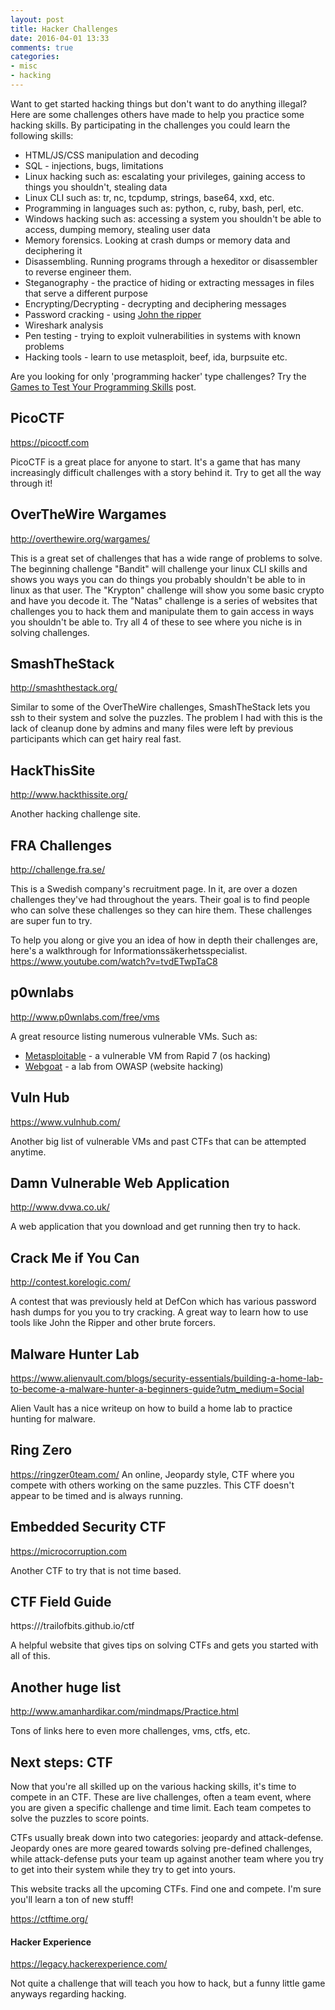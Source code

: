 ```yaml
---
layout: post
title: Hacker Challenges
date: 2016-04-01 13:33
comments: true
categories:
- misc
- hacking
---
```

Want to get started hacking things but don't want to do anything illegal? Here are some challenges others have made to help you practice some hacking skills. By participating in the challenges you could learn the following skills:

* HTML/JS/CSS manipulation and decoding
* SQL - injections, bugs, limitations
* Linux hacking such as: escalating your privileges, gaining access to things you shouldn't, stealing data
* Linux CLI such as: tr, nc, tcpdump, strings, base64, xxd, etc.
* Programming in languages such as: python, c, ruby, bash, perl, etc.
* Windows hacking such as: accessing a system you shouldn't be able to access, dumping memory, stealing user data
* Memory forensics. Looking at crash dumps or memory data and deciphering it
* Disassembling. Running programs through a hexeditor or disassembler to reverse engineer them.
* Steganography - the practice of hiding or extracting messages in files that serve a different purpose
* Encrypting/Decrypting - decrypting and deciphering messages
* Password cracking - using [John the ripper](/getting-started-cracking-password-hashes/)
* Wireshark analysis
* Pen testing - trying to exploit vulnerabilities in systems with known problems
* Hacking tools - learn to use metasploit, beef, ida, burpsuite etc.


Are you looking for only 'programming hacker' type challenges? Try the [Games to Test Your Programming Skills](/games-to-test-your-coding-skills/) post. 


## PicoCTF

https://picoctf.com

PicoCTF is a great place for anyone to start. It's a game that has many increasingly difficult challenges with a story behind it. Try to get all the way through it!

## OverTheWire Wargames

http://overthewire.org/wargames/

This is a great set of challenges that has a wide range of problems to solve. The beginning challenge "Bandit" will challenge your linux CLI skills and shows you ways you can do things you probably shouldn't be able to in linux as that user. The "Krypton" challenge will show you some basic crypto and have you decode it. The "Natas" challenge is a series of websites that challenges you to hack them and manipulate them to gain access in ways you shouldn't be able to. Try all 4 of these to see where you niche is in solving challenges.

## SmashTheStack

http://smashthestack.org/

Similar to some of the OverTheWire challenges, SmashTheStack lets you ssh to their system and solve the puzzles. The problem I had with this is the lack of cleanup done by admins and many files were left by previous participants which can get hairy real fast.


## HackThisSite
http://www.hackthissite.org/

Another hacking challenge site.



## FRA Challenges

http://challenge.fra.se/

This is a Swedish company's recruitment page. In it, are over a dozen challenges they've had throughout the years. Their goal is to find people who can solve these challenges so they can hire them. These challenges are super fun to try.

To help you along or give you an idea of how in depth their challenges are, here's a walkthrough for Informationssäkerhetsspecialist.
https://www.youtube.com/watch?v=tvdETwpTaC8


## p0wnlabs

http://www.p0wnlabs.com/free/vms

A great resource listing numerous vulnerable VMs. Such as:

* [Metasploitable](https://community.rapid7.com/docs/DOC-2196) - a vulnerable VM from Rapid 7 (os hacking)
* [Webgoat](https://www.owasp.org/index.php/Category:OWASP_WebGoat_Project) - a lab from OWASP (website hacking)


## Vuln Hub

https://www.vulnhub.com/

Another big list of vulnerable VMs and past CTFs that can be attempted anytime. 

## Damn Vulnerable Web Application

http://www.dvwa.co.uk/

A web application that you download and get running then try to hack.

## Crack Me if You Can

http://contest.korelogic.com/

A contest that was previously held at DefCon which has various password hash dumps for you you to try cracking. A great way to learn how to use tools like John the Ripper and other brute forcers.

## Malware Hunter Lab

https://www.alienvault.com/blogs/security-essentials/building-a-home-lab-to-become-a-malware-hunter-a-beginners-guide?utm_medium=Social

Alien Vault has a nice writeup on how to build a home lab to practice hunting for malware.

## Ring Zero
https://ringzer0team.com/
An online, Jeopardy style, CTF where you compete with others working on the same puzzles. This CTF doesn't appear to be timed and is always running.

## Embedded Security CTF
https://microcorruption.com

Another CTF to try that is not time based.


## CTF Field Guide
https:///trailofbits.github.io/ctf

A helpful website that gives tips on solving CTFs and gets you started with all of this.


## Another huge list
http://www.amanhardikar.com/mindmaps/Practice.html

Tons of links here to even more challenges, vms, ctfs, etc. 


## Next steps: CTF

Now that you're all skilled up on the various hacking skills, it's time to compete in an CTF. These are live challenges, often a team event, where you are given a specific challenge and time limit. Each team competes to solve the puzzles to score points.

CTFs usually break down into two categories: jeopardy and attack-defense. Jeopardy ones are more geared towards solving pre-defined challenges, while attack-defense puts your team up against another team where you try to get into their system while they try to get into yours.

This website tracks all the upcoming CTFs. Find one and compete. I'm sure you'll learn a ton of new stuff!

https://ctftime.org/



#### Hacker Experience

https://legacy.hackerexperience.com/

Not quite a challenge that will teach you how to hack, but a funny little game anyways regarding hacking.
